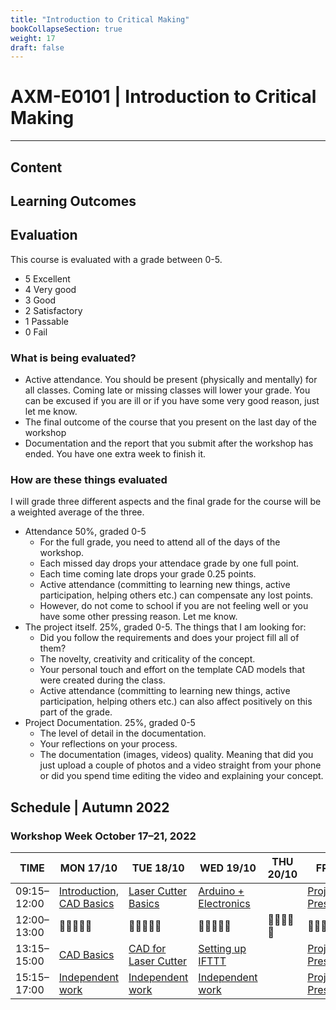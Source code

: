 ```yaml
---
title: "Introduction to Critical Making"
bookCollapseSection: true
weight: 17
draft: false
---
```


# AXM-E0101 | Introduction to Critical Making

---

## Content



## Learning Outcomes



## Evaluation

This course is evaluated with a grade between 0-5.

- 5 Excellent
- 4 Very good
- 3 Good
- 2 Satisfactory
- 1 Passable
- 0 Fail

### What is being evaluated?

- Active attendance. You should be present (physically and mentally) for all classes. Coming late or missing classes will lower your grade. You can be excused if you are ill or if you have some very good reason, just let me know.
- The final outcome of the course that you present on the last day of the workshop
- Documentation and the report that you submit after the workshop has ended. You have one extra week to finish it.

### How are these things evaluated

I will grade three different aspects and the final grade for the course will be a weighted average of the three.

- Attendance 50%, graded 0-5
    - For the full grade, you need to attend all of the days of the workshop.
    - Each missed day drops your attendace grade by one full point.
    - Each time coming late drops your grade 0.25 points.
    - Active attendance (committing to learning new things, active participation, helping others etc.) can compensate any lost points.
    - However, do not come to school if you are not feeling well or you have some other pressing reason. Let me know.
- The project itself. 25%, graded 0-5. The things that I am looking for:
    - Did you follow the requirements and does your project fill all of them?
    - The novelty, creativity and criticality of the concept.
    - Your personal touch and effort on the template CAD models that were created during the class.
    - Active attendance (committing to learning new things, active participation, helping others etc.) can also affect positively on this part of the grade.
- Project Documentation. 25%, graded 0-5
    - The level of detail in the documentation.
    - Your reflections on your process.
    - The documentation (images, videos) quality. Meaning that did you just upload a couple of photos and a video straight from your phone or did you spend time editing the video and explaining your concept.

## Schedule | Autumn 2022

### Workshop Week October 17–21, 2022

<div class="calendar">

| TIME | MON 17/10 | TUE 18/10 | WED 19/10 | THU 20/10 | FRI 21/10 |
| --- | --- | --- | --- | --- | --- |
| 09:15–12:00 | [Introduction, CAD Basics](./01-monday/) | [Laser Cutter Basics](./02-tuesday/) | [Arduino + Electronics](./03-wednesday/) |  | [Project Presentations](./05-friday/) |
| 12:00–13:00| 🥗🍜🍱🍝🍕 | 🥗🍜🍱🍝🍕 | 🥗🍜🍱🍝🍕 | 🥗🍜🍱🍝🍕 | 🥗🍜🍱🍝🍕 |
| 13:15–15:00 | [CAD Basics](./01-monday/#cad-tutorial-001--fusion-360-basics) | [CAD for Laser Cutter](./02-tuesday/) | [Setting up IFTTT](./03-wednesday/#setting-up-ifttt) |  | [Project Presentations](./05-friday/) |
| 15:15–17:00 | [Independent work](./01-monday/#independent-work) | [Independent work](./02-tuesday/#independent-work) | [Independent work](./03-wednesday/#independent-work) |  | [Project Presentations](./05-friday/) |

</div> 
